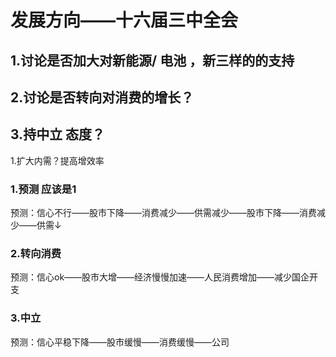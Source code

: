 # 发展方向——十六届三中全会

##  1.讨论是否加大对新能源/ 电池 ，新三样的的支持
##  2.讨论是否转向对消费的增长？
##  3.持中立 态度？
 
1.扩大内需？提高增效率

### 1.预测 应该是1 
 预测：信心不行——股市下降——消费减少——供需减少——股市下降——消费减少——供需↓
### 2.转向消费
预测：信心ok——股市大增——经济慢慢加速——人民消费增加——减少国企开支
### 3.中立
预测：信心平稳下降——股市缓慢——消费缓慢——公司